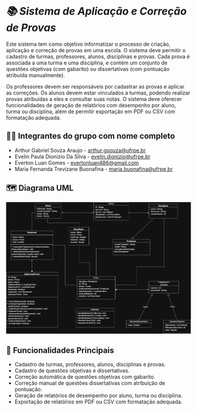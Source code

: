 # _📚 Sistema de Aplicação e Correção de Provas_
Este sistema tem como objetivo informatizar o processo de criação, aplicação e correção de provas em uma escola. 
O sistema deve permitir o cadastro de turmas, professores, alunos, disciplinas e provas. Cada prova é associada 
a uma turma e uma disciplina, e contém um conjunto de questões objetivas (com gabarito) ou dissertativas (com
pontuação atribuída manualmente).

Os professores devem ser responsáveis por cadastrar as provas e aplicar as correções. Os alunos devem estar 
vinculados a turmas, podendo realizar provas atribuídas a eles e consultar suas notas. O sistema deve oferecer 
funcionalidades de geração de relatórios com desempenho por aluno, turma ou disciplina, além de permitir 
exportação em PDF ou CSV com formatação adequada.

## 👩‍💻 Integrantes do grupo com nome completo
* Arthur Gabriel Souza Araujo - arthur.gsouza@ufrpe.br
* Evelin Paula Dionizio Da Silva - evelin.dionizio@ufrpe.br
* Everton Luan Gomes - evertonluan486@gmail.com
* Maria Fernanda Trevizane Buonafina - maria.buonafina@ufrpe.br

## 🗺️ Diagrama UML
![Pilares da AWS Well-Architected Framework](UML_Aplicacao_Prova.drawio.png)

## 🌟 Funcionalidades Principais
- Cadastro de turmas, professores, alunos, disciplinas e provas.
- Cadastro de questões objetivas e dissertativas.
- Correção automática de questões objetivas com gabarito.
- Correção manual de questões dissertativas com atribuição de pontuação.
- Geração de relatórios de desempenho por aluno, turma ou disciplina.
- Exportação de relatórios em PDF ou CSV com formatação adequada.



